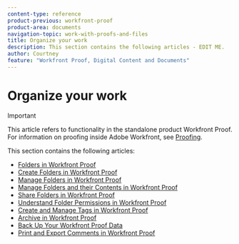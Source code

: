 ```yaml
---
content-type: reference
product-previous: workfront-proof
product-area: documents
navigation-topic: work-with-proofs-and-files
title: Organize your work
description: This section contains the following articles - EDIT ME.
author: Courtney
feature: "Workfront Proof, Digital Content and Documents"
---
```


# Organize your work

>[!IMPORTANT]
>
>This article refers to functionality in the standalone product Workfront Proof. For information on proofing inside Adobe Workfront, see [Proofing](../../../review-and-approve-work/proofing/proofing.md).

This section contains the following articles:

* [Folders in Workfront Proof](../../../workfront-proof/wp-work-proofsfiles/organize-your-work/folders.md) 
* [Create Folders in Workfront Proof](../../../workfront-proof/wp-work-proofsfiles/organize-your-work/create-folders.md) 
* [Manage Folders in Workfront Proof](../../../workfront-proof/wp-work-proofsfiles/organize-your-work/manage-folders.md) 
* [Manage Folders and their Contents in Workfront Proof](../../../workfront-proof/wp-work-proofsfiles/organize-your-work/manage-folders-and-contents.md) 
* [Share Folders in Workfront Proof](../../../workfront-proof/wp-work-proofsfiles/organize-your-work/share-folders.md) 
* [Understand Folder Permissions in Workfront Proof](../../../workfront-proof/wp-work-proofsfiles/organize-your-work/folder-permissions.md) 
* [Create and Manage Tags in Workfront Proof](../../../workfront-proof/wp-work-proofsfiles/organize-your-work/create-and-manage-tags.md) 
* [Archive in Workfront Proof](../../../workfront-proof/wp-work-proofsfiles/organize-your-work/archive.md) 
* [Back Up Your Workfront Proof Data](../../../workfront-proof/wp-work-proofsfiles/organize-your-work/back-up-data.md) 
* [Print and Export Comments in Workfront Proof](../../../workfront-proof/wp-work-proofsfiles/organize-your-work/print-and-export-comments.md)

